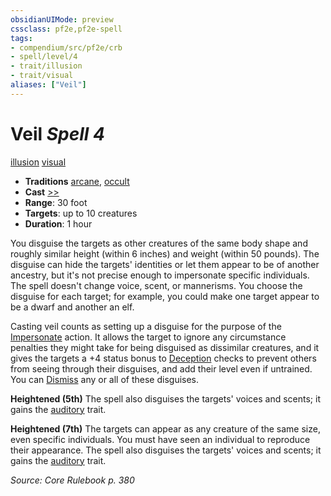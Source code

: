 ```yaml
---
obsidianUIMode: preview
cssclass: pf2e,pf2e-spell
tags:
- compendium/src/pf2e/crb
- spell/level/4
- trait/illusion
- trait/visual
aliases: ["Veil"]
---
```

# Veil *Spell 4*   
[illusion](illusion.md "Illusion School Trait")  [visual](visual.md "Visual Effect Trait")  

- **Traditions** [arcane](arcane.md "Arcane Tradition Trait"), [occult](occult.md "Occult Tradition Trait")
- **Cast** [>>](chapter-9-playing-the-game.md#Actions "Two-Action") 
- **Range**: 30 foot
- **Targets**: up to 10 creatures
- **Duration**: 1 hour

You disguise the targets as other creatures of the same body shape and roughly similar height (within 6 inches) and weight (within 50 pounds). The disguise can hide the targets' identities or let them appear to be of another ancestry, but it's not precise enough to impersonate specific individuals. The spell doesn't change voice, scent, or mannerisms. You choose the disguise for each target; for example, you could make one target appear to be a dwarf and another an elf.

Casting veil counts as setting up a disguise for the purpose of the [Impersonate](impersonate.md) action. It allows the target to ignore any circumstance penalties they might take for being disguised as dissimilar creatures, and it gives the targets a +4 status bonus to [Deception](skills.md#Deception) checks to prevent others from seeing through their disguises, and add their level even if untrained. You can [Dismiss](dismiss.md) any or all of these disguises.

**Heightened (5th)** The spell also disguises the targets' voices and scents; it gains the [auditory](auditory.md "Auditory Effect Trait") trait.

**Heightened (7th)** The targets can appear as any creature of the same size, even specific individuals. You must have seen an individual to reproduce their appearance. The spell also disguises the targets' voices and scents; it gains the [auditory](auditory.md "Auditory Effect Trait") trait.

*Source: Core Rulebook p. 380*